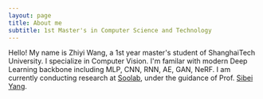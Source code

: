 ```yaml
---
layout: page
title: About me
subtitle: 1st Master's in Computer Science and Technology
---
```


Hello! My name is Zhiyi Wang, a 1st year master's student of ShanghaiTech University.
I specialize in Computer Vision. I'm familar with modern Deep Learning backbone including
MLP, CNN, RNN, AE, GAN, NeRF. I am currently conducting research at [Soolab](https://faculty.sist.shanghaitech.edu.cn/yangsibei/),
under the guidance of Prof. [Sibei Yang](https://faculty.sist.shanghaitech.edu.cn/yangsibei/).
